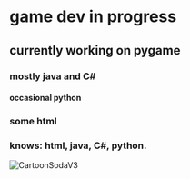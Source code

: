 # game dev in progress
## currently working on pygame
### mostly java and C#
#### occasional python
### some html 
### knows: html, java, C#, python.
![CartoonSodaV3](https://user-images.githubusercontent.com/77709902/129817861-f87e1be0-8c7a-4a4f-affc-2004f7d1b029.png)
